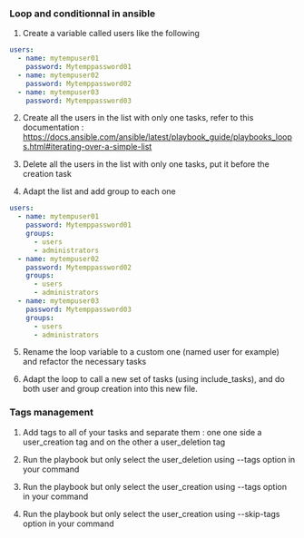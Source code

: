 ### Loop and conditionnal in ansible

1) Create a variable called users like the following
```yml
users:
  - name: mytempuser01
    password: Mytemppassword01
  - name: mytempuser02
    password: Mytemppassword02
  - name: mytempuser03
    password: Mytemppassword03
```
2) Create all the users in the list with only one tasks, refer to this documentation : 
   https://docs.ansible.com/ansible/latest/playbook_guide/playbooks_loops.html#iterating-over-a-simple-list
   
3) Delete all the users in the list with only one tasks, put it before the creation task
   
4) Adapt the list and add group to each one
```yml
users:
  - name: mytempuser01
    password: Mytemppassword01
    groups:
      - users
      - administrators
  - name: mytempuser02
    password: Mytemppassword02
    groups:
      - users
      - administrators
  - name: mytempuser03
    password: Mytemppassword03
    groups:
      - users
      - administrators
```
   
5) Rename the loop variable to a custom one (named user for example) and refactor the necessary tasks
   
6) Adapt the loop to call a new set of tasks (using include_tasks), and do both user and group creation into this new file.

### Tags management

1) Add tags to all of your tasks and separate them : one one side a user_creation tag and on the other a user_deletion tag
   
2) Run the playbook but only select the user_deletion using --tags option in your command

3) Run the playbook but only select the user_creation using --tags option in your command

4) Run the playbook but only select the user_creation using --skip-tags option in your command